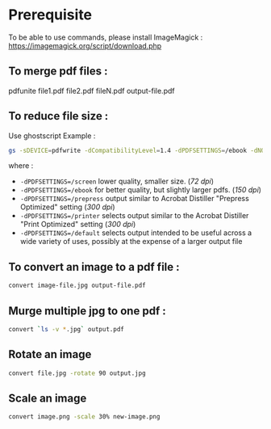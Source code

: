 # Prerequisite
To be able to use commands, please install ImageMagick : https://imagemagick.org/script/download.php


## To merge pdf files :
pdfunite file1.pdf file2.pdf fileN.pdf output-file.pdf

## To reduce file size :
Use ghostscript
Example :
```bash
gs -sDEVICE=pdfwrite -dCompatibilityLevel=1.4 -dPDFSETTINGS=/ebook -dNOPAUSE -dQUIET -dBATCH -sOutputFile=output.pdf input-file.pdf
```
where : 

-   `-dPDFSETTINGS=/screen`  lower quality, smaller size. (_72 dpi_)
-   `-dPDFSETTINGS=/ebook`  for better quality, but slightly larger pdfs. (_150 dpi_)
-   `-dPDFSETTINGS=/prepress`  output similar to Acrobat Distiller "Prepress Optimized" setting (_300 dpi_)
-   `-dPDFSETTINGS=/printer`  selects output similar to the Acrobat Distiller "Print Optimized" setting (_300 dpi_)
-   `-dPDFSETTINGS=/default`  selects output intended to be useful across a wide variety of uses, possibly at the expense of a larger output file

## To convert an image to a pdf file :

```bash
convert image-file.jpg output-file.pdf
```

## Murge multiple jpg to one pdf :
```bash
convert `ls -v *.jpg` output.pdf
```

## Rotate an image
```bash
convert file.jpg -rotate 90 output.jpg
```

## Scale an image
```bash
convert image.png -scale 30% new-image.png
```

